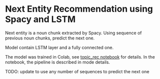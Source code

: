# Next Entity Recommendation using Spacy and LSTM

Next entity is a noun chunk extracted by Spacy. Using sequence of previous noun chunks, predict the next one.

Model contain LSTM layer and a fully connected one.

The model was trained in Colab, see [topic_rec notebook](topic_rec.ipynb) for details. In the notebook, the pipeline is described in mode details.

TODO: update to use any number of sequences to predict the next one
